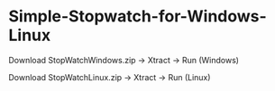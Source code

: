 # Simple-Stopwatch-for-Windows-Linux

Download StopWatchWindows.zip -> Xtract -> Run (Windows)

Download StopWatchLinux.zip -> Xtract -> Run (Linux)
